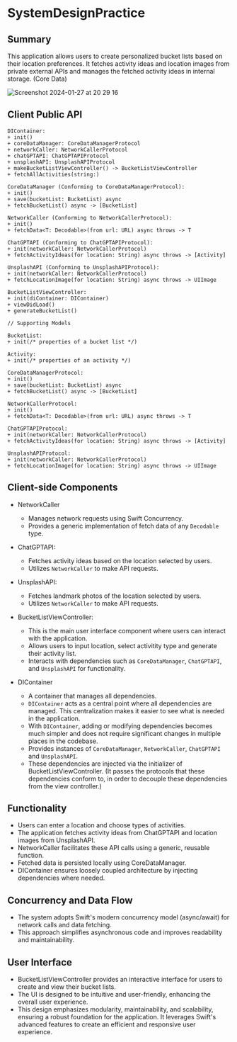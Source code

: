 # SystemDesignPractice

## Summary

This application allows users to create personalized bucket lists based on their location preferences. It fetches activity ideas and location images from private external APIs and manages the fetched activity ideas in internal storage. (Core Data)

![Screenshot 2024-01-27 at 20 29 16](https://github.com/jamesryu108/SystemDesignPractice/assets/33236626/9bc53a79-8924-47f4-a867-10232c98e7d5)

## Client Public API

```
DIContainer:
+ init()
+ coreDataManager: CoreDataManagerProtocol
+ networkCaller: NetworkCallerProtocol
+ chatGPTAPI: ChatGPTAPIProtocol
+ unsplashAPI: UnsplashAPIProtocol
+ makeBucketListViewController() -> BucketListViewController
+ fetchAllActivities(string:)

CoreDataManager (Conforming to CoreDataManagerProtocol):
+ init()
+ save(bucketList: BucketList) async
+ fetchBucketList() async -> [BucketList]

NetworkCaller (Conforming to NetworkCallerProtocol):
+ init()
+ fetchData<T: Decodable>(from url: URL) async throws -> T

ChatGPTAPI (Conforming to ChatGPTAPIProtocol):
+ init(networkCaller: NetworkCallerProtocol)
+ fetchActivityIdeas(for location: String) async throws -> [Activity]

UnsplashAPI (Conforming to UnsplashAPIProtocol):
+ init(networkCaller: NetworkCallerProtocol)
+ fetchLocationImage(for location: String) async throws -> UIImage

BucketListViewController:
+ init(diContainer: DIContainer)
+ viewDidLoad()
+ generateBucketList()

// Supporting Models

BucketList:
+ init(/* properties of a bucket list */)

Activity:
+ init(/* properties of an activity */)

CoreDataManagerProtocol:
+ init()
+ save(bucketList: BucketList) async
+ fetchBucketList() async -> [BucketList]

NetworkCallerProtocol:
+ init()
+ fetchData<T: Decodable>(from url: URL) async throws -> T

ChatGPTAPIProtocol:
+ init(networkCaller: NetworkCallerProtocol)
+ fetchActivityIdeas(for location: String) async throws -> [Activity]

UnsplashAPIProtocol:
+ init(networkCaller: NetworkCallerProtocol)
+ fetchLocationImage(for location: String) async throws -> UIImage

```
## Client-side Components

* NetworkCaller
  - Manages network requests using Swift Concurrency.
  - Provides a generic implementation of fetch data of any `Decodable` type.
 
* ChatGPTAPI:
  - Fetches activity ideas based on the location selected by users.
  - Utilizes `NetworkCaller` to make API requests.
 
* UnsplashAPI:
  - Fetches landmark photos of the location selected by users.
  - Utilizes `NetworkCaller` to make API requests.
 
* BucketListViewController:
  - This is the main user interface component where users can interact with the application.
  - Allows users to input location, select activitity type and generate their activity list.
  - Interacts with dependencies such as `CoreDataManager`, `ChatGPTAPI`, and `UnsplashAPI` for functionality.

* DIContainer
  - A container that manages all dependencies.
  - `DIContainer` acts as a central point where all dependencies are managed. This centralization makes it easier to see what is needed in the application.
  - With `DIContainer`, adding or modifying dependencies becomes much simpler and does not require significant changes in multiple places in the codebase. 
  - Provides instances of `CoreDataManager`, `NetworkCaller`, `ChatGPTAPI` and `UnsplashAPI`.
  - These dependencies are injected via the initializer of BucketListViewController. (It passes the protocols that these dependencies conform to, in order to decouple these dependencies from the view controller.)

## Functionality
- Users can enter a location and choose types of activities.
- The application fetches activity ideas from ChatGPTAPI and location images from UnsplashAPI.
- NetworkCaller facilitates these API calls using a generic, reusable function.
- Fetched data is persisted locally using CoreDataManager.
- DIContainer ensures loosely coupled architecture by injecting dependencies where needed.

## Concurrency and Data Flow
- The system adopts Swift's modern concurrency model (async/await) for network calls and data fetching.
- This approach simplifies asynchronous code and improves readability and maintainability.

## User Interface
- BucketListViewController provides an interactive interface for users to create and view their bucket lists.
- The UI is designed to be intuitive and user-friendly, enhancing the overall user experience.
- This design emphasizes modularity, maintainability, and scalability, ensuring a robust foundation for the application. It leverages Swift's advanced features to create an efficient and responsive user experience.

